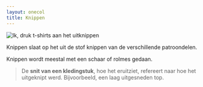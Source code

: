 ```yaml
---
layout: onecol
title: Knippen
---
```


![Ik, druk t-shirts aan het uitknippen](cutting.jpg)

Knippen slaat op het uit de stof knippen van de verschillende patroondelen.

Knippen wordt meestal met een schaar of rolmes gedaan.

> De **snit van een kledingstuk**, hoe het eruitziet, refereert naar hoe het uitgeknipt werd. Bijvoorbeeld, een laag uitgesneden top.